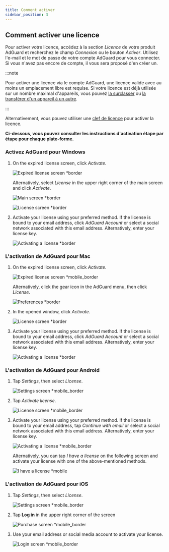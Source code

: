 ```yaml
---
title: Comment activer
sidebar_position: 3
---
```


## Comment activer une licence

Pour activer votre licence, accédez à la section *Licence* de votre produit AdGuard et recherchez le champ *Connexion* ou le bouton *Activer*. Utilisez l'e-mail et le mot de passe de votre compte AdGuard pour vous connecter. Si vous n'avez pas encore de compte, il vous sera proposé d'en créer un.

:::note

Pour activer une licence via le compte AdGuard, une licence valide avec au moins un emplacement libre est requise. Si votre licence est déjà utilisée sur un nombre maximal d'appareils, vous pouvez [la surclasser](../payment-options#upgrade) ou [la transférer d'un appareil à un autre](../transfer).

:::

Alternativement, vous pouvez utiliser une [clef de licence](../what-is#license-key) pour activer la licence.

**Ci-dessous, vous pouvez consulter les instructions d'activation étape par étape pour chaque plate-forme.**

### Activez AdGuard pour Windows

1. On the expired license screen, click *Activate*.

    ![Expired license screen *border](https://cdn.adtidy.org/blog/new/eapwtexp.png)

    Alternatively, select *License* in the upper right corner of the main screen and click *Activate*.

    ![Main screen *border](https://cdn.adtidy.org/blog/new/ca313hmain-screen.png)

    ![License screen *border](https://cdn.adtidy.org/blog/new/n7nkclicense-screen.png)

1. Activate your license using your preferred method. If the license is bound to your email address, click *AdGuard Account* or select a social network associated with this email address. Alternatively, enter your license key.

    ![Activating a license *border](https://cdn.adtidy.org/blog/new/lnzz5activate-license.png)

### L'activation de AdGuard pour Mac

1. On the expired license screen, click *Activate*.

    ![Expired license screen *mobile_border](https://cdn.adtidy.org/blog/new/o9bhtexpired-screen.png)

    Alternatively, click the gear icon in the AdGuard menu, then click *License*.

    ![Preferences *border](https://cdn.adtidy.org/blog/new/xuyqmpreferences.png)

1. In the opened window, click *Activate*.

    ![License screen *border](https://cdn.adtidy.org/blog/new/8rbc8license-screen.png)

1. Activate your license using your preferred method. If the license is bound to your email address, click *AdGuard Account* or select a social network associated with this email address. Alternatively, enter your license key.

    ![Activating a license *border](https://cdn.adtidy.org/blog/new/tws3jkactivate-license.png)

### L'activation de AdGuard pour Android

1. Tap *Settings*, then select *License*.

    ![Settings screen *mobile_border](https://cdn.adtidy.org/blog/new/sbdcysettings.png)

1. Tap *Activate license*.

    ![License screen *mobile_border](https://cdn.adtidy.org/blog/new/04fs1license-screen.png)

1. Activate your license using your preferred method. If the license is bound to your email address, tap *Continue with email* or select a social network associated with this email address. Alternatively, enter your license key.

    ![Activating a license *mobile_border](https://cdn.adtidy.org/blog/new/sbxttactivate-license.png)

    Alternatively, you can tap *I have a license* on the following screen and activate your license with one of the above-mentioned methods.

    ![I have a license *mobile](https://cdn.adtidy.org/blog/new/fq28vi-have-a-license.png)

### L'activation de AdGuard pour iOS

1. Tap *Settings*, then select *License*.

    ![Settings screen *mobile_border](https://cdn.adtidy.org/blog/new/uf8f1fsettings.png)

1. Tap **Log in** in the upper right corner of the screen

    ![Purchase screen *mobile_border](https://cdn.adtidy.org/blog/new/10j5bhpurchase-page.png)

1. Use your email address or social media account to activate your license.

    ![Login screen *mobile_border](https://cdn.adtidy.org/blog/new/prnjdlogin-page.png)
